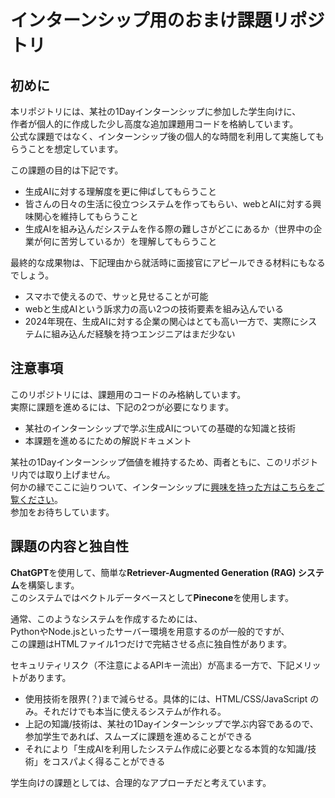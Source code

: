 # インターンシップ用のおまけ課題リポジトリ

## 初めに
本リポジトリには、某社の1Dayインターンシップに参加した学生向けに、  
作者が個人的に作成した少し高度な追加課題用コードを格納しています。  
公式な課題ではなく、インターンシップ後の個人的な時間を利用して実施してもらうことを想定しています。

この課題の目的は下記です。
- 生成AIに対する理解度を更に伸ばしてもらうこと
- 皆さんの日々の生活に役立つシステムを作ってもらい、webとAIに対する興味関心を維持してもらうこと
- 生成AIを組み込んだシステムを作る際の難しさがどこにあるか（世界中の企業が何に苦労しているか）を理解してもらうこと

最終的な成果物は、下記理由から就活時に面接官にアピールできる材料にもなるでしょう。  
- スマホで使えるので、サッと見せることが可能
- webと生成AIという訴求力の高い2つの技術要素を組み込んでいる
- 2024年現在、生成AIに対する企業の関心はとても高い一方で、実際にシステムに組み込んだ経験を持つエンジニアはまだ少ない

## 注意事項
このリポジトリには、課題用のコードのみ格納しています。  
実際に課題を進めるには、下記の2つが必要になります。  
- 某社のインターンシップで学ぶ生成AIについての基礎的な知識と技術
- 本課題を進めるにための解説ドキュメント
  
某社の1Dayインターンシップ価値を維持するため、両者ともに、このリポジトリ内では取り上げません。  
何かの縁でここに辿りついて、インターンシップに[興味を持った方はこちらをご覧ください](https://job.mynavi.jp/26/pc/corpinfo/displayInternship/index?optNo=-C7Wa&corpId=66889)。  
参加をお待ちしています。

## 課題の内容と独自性
**ChatGPT**を使用して、簡単な**Retriever-Augmented Generation (RAG) システム**を構築します。  
このシステムではベクトルデータベースとして**Pinecone**を使用します。  
    
通常、このようなシステムを作成するためには、  
PythonやNode.jsといったサーバー環境を用意するのが一般的ですが、  
この課題はHTMLファイル1つだけで完結させる点に独自性があります。  
  
セキュリティリスク（不注意によるAPIキー流出）が高まる一方で、下記メリットがあります。
- 使用技術を限界(？)まで減らせる。具体的には、HTML/CSS/JavaScript のみ。それだけでも本当に使えるシステムが作れる。
- 上記の知識/技術は、某社の1Dayインターンシップで学ぶ内容であるので、参加学生であれば、スムーズに課題を進めることができる
- それにより「生成AIを利用したシステム作成に必要となる本質的な知識/技術」をコスパよく得ることができる
  
学生向けの課題としては、合理的なアプローチだと考えています。
